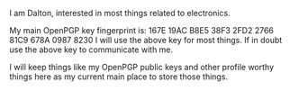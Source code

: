 I am Dalton, interested in most things related to electronics.

My main OpenPGP key fingerprint is: 167E 19AC B8E5 38F3 2FD2  2766 81C9 678A 0987 8230
I will use the above key for most things. If in doubt use the above key to communicate with me. 

I will keep things like my OpenPGP public keys and other profile worthy things here as my current main place to store those things.
